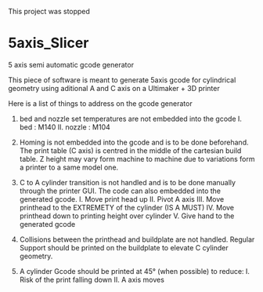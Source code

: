This project was stopped

# 5axis_Slicer
5 axis semi automatic gcode generator

This piece of software is meant to generate 5axis gcode for cylindrical geometry using aditional A and C axis on a Ultimaker + 3D printer


Here is a list of things to address on the gcode generator

1. bed and nozzle set temperatures are not embedded into the gcode
    I. bed : M140
    II. nozzle : M104

2. Homing is not embedded into the gcode and is to be done beforehand. The print table (C axis) is centred in the middle of the cartesian build table. Z height may vary form machine to machine due to variations form a printer to a same model one.

3. C to A cylinder transition is not handled and is to be done manually through the printer GUI. The code can also embedded into the generated gcode.
    I. Move print head up
    II. Pivot A axis
    III. Move printhead to the EXTREMETY of the cylinder (IS A MUST)
    IV. Move printhead down to printing height over cylinder
    V. Give hand to the generated gcode

4. Collisions between the printhead and buildplate are not handled. Regular Support should be printed on the buildplate to elevate C cylinder geometry.

5. A cylinder Gcode should be printed at 45° (when possible) to reduce:
    I. Risk of the print falling down
    II. A axis moves 
